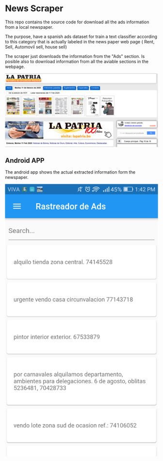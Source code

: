 # News Scraper

This repo contains the source code for download all the ads information from a local newspaper. 

The purpose, have a spanish ads dataset for train a text classifier according to this category that is actually labeled in the news paper web page ( Rent, Sell, Automovil sell, house sell)

The scraper just downloads the information from the "Ads" section.
Is posible also to download information from all the aviable sections in the webpage.


<div style="text-align:center"><img src ="https://github.com/stanlee321/web_scraping/blob/master/images/newspaper.png" /></div>





## Android APP

The android app shows the actual extracted information form the newspaper. 

<div style="text-align:center"><img src ="https://github.com/stanlee321/web_scraping/blob/master/images/android.png" /></div>